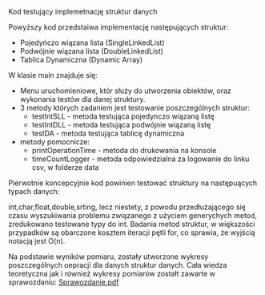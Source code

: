 Kod testujący implemetnację struktur danych 

Powyższy kod przedstaiwa implementację następujących struktur:
- Pojedyńczo wiązana lista (SingleLinkedList)
- Podwójnie wiązana lista (DoubleLinkedList)
- Tablica Dynamiczna (Dynamic Array)

W klasie main znajduje się:

- Menu uruchomieniowe, któr służy do utworzenia obiektów, oraz wykonania testów dla danej struktury.
- 3 metody których zadaniem jest testowanie poszczególnych struktur:
    - testIntSLL - metoda testująca pojedynczo wiązaną listę
    - testIntDLL - metoda testująca podwójnie wiązaną listę
    - testDA - metoda testująca tablicę dynamiczna
- metody pomocnicze:
    - printOperationTime - metoda do drukowania na konsole
    - timeCountLogger - metoda odpowiedzialna za logowanie do linku csv, w folderze data

Pierwotnie koncepcyjnie kod powinien testować struktury na następuących typach danych:

 int,char,float,double,srting, lecz niestety, z powodu przedłużającego się czasu wyszukiwania problemu związanego z użyciem generychych metod, zredukowano testowane typy do int.
 Badania metod struktur, w większości przypadków są obarczone kosztem iteracji pętli for, co sprawia, że wyjścią notacją jest O(n).   

Na podstawie wyników pomiaru, zostały utworzone wykresy poszczególnych oepracji dla danych struktur danych. Cała wiedza teoretyczna jak i również wykresy pomiarów zostałt zawarte w sprawozdaniu:
[Sprawozdanie.pdf](https://github.com/MichalBialek01/DataStructuresTest/blob/master/DataStructures_report.pdf)
